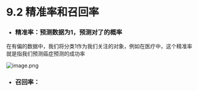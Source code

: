 # 9.2 精准率和召回率

- ### 精准率：预测数据为1，预测对了的概率

在有偏的数据中，我们将分类1作为我们关注的对象，例如在医疗中，这个精准率就是指我们预测癌症预测的成功率

![image.png](https://upload-images.jianshu.io/upload_images/7220971-53408f4b28b46848.png?imageMogr2/auto-orient/strip%7CimageView2/2/w/1240)
- ### 召回率：
